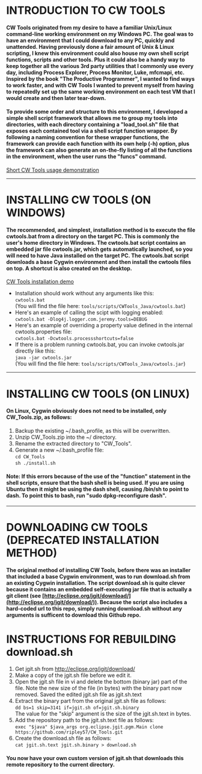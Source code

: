 # INTRODUCTION TO CW TOOLS

#### CW Tools originated from my desire to have a familiar Unix/Linux command-line working environment on my Windows PC. The goal was to have an environment that I could download to any PC, quickly and unattended. Having previously done a fair amount of Unix & Linux scripting, I knew this environment could also house my own shell script functions, scripts and other tools. Plus it could also be a handy way to keep together all the various 3rd party utilities that I commonly use every day, including Process Explorer, Process Monitor, Luke, mfcmapi, etc. Inspired by the book "The Productive Programmer", I wanted to find ways to work faster, and with CW Tools I wanted to prevent myself from having to repeatedly set up the same working environment on each test VM that I would create and then later tear-down.

#### To provide some order and structure to this environment, I developed a simple shell script framework that allows me to group my tools into directories, with each directory containing a "load_tool.sh" file that exposes each contained tool via a shell script function wrapper. By following a naming convention for these wrapper functions, the framework can provide each function with its own help (-h) option, plus the framework can also generate an  on-the-fly listing of all the functions in the environment, when the user runs the "funcs" command.

[Short CW Tools usage demonstration](https://bit.ly/2Kyz3PU)

*** 

# INSTALLING CW TOOLS (ON WINDOWS)
#### The recommended, and simplest, installation method is to execute the file cwtools.bat from a directory on the target PC. This is commonly the user's home directory in Windows. The cwtools.bat script contains an embedded jar file cwtools.jar, which gets automatically launched, so you will need to have Java installed on the target PC. The cwtools.bat script downloads a base Cygwin environment and then install the cwtools files on top. A shortcut is also created on the desktop. 

[CW Tools installation demo](https://bit.ly/2IBJd0B)

* Installation should work without any arguments like this:  
`cwtools.bat`  
(You will find the file here: `tools/scripts/CWTools_Java/cwtools.bat`)
* Here's an example of calling the scipt with logging enabled:  
``cwtools.bat -Dlog4j.logger.com.jeremy.tools=DEBUG``
* Here's an example of overriding a property value defined in the internal cwtools.properties file:  
``cwtools.bat -Dcwtools.processshortcuts=false``
* If there is a problem running cwtools.bat, you can invoke cwtools.jar directly like this:  
`java -jar cwtools.jar`  
(You will find the file here: `tools/scripts/CWTools_Java/cwtools.jar`)

***

# INSTALLING CW TOOLS (ON LINUX)
#### On Linux, Cygwin obviously does not need to be installed, only CW_Tools.zip, as follows:
1. Backup the existing ~/.bash_profile, as this will be overwritten.
2. Unzip CW_Tools.zip into the ~/ directory. 
3. Rename the extracted directory to "CW_Tools".
4. Generate a new ~/.bash_profile file:  
``cd CW_Tools``  
``sh ./install.sh``
#### **Note**: If this errors because of the use of the "function" statement in the shell scripts, ensure that the bash shell is being used. If you are using Ubuntu then it might be using the dash shell, causing /bin/sh to point to dash. To point this to bash, run "sudo dpkg-reconfigure dash".

***

# DOWNLOADING CW TOOLS (DEPRECATED INSTALLATION METHOD)
#### The original method of installing CW Tools, before there was an installer that included a base Cygwin environment, was to run download.sh from an existing Cygwin installation. The script download.sh is quite clever because it contains an embedded self-executing jar file that is actually a git client (see [http://eclipse.org/jgit/download/](http://eclipse.org/jgit/download/)). Because the script also includes a hard-coded url to this repo, simply running download.sh without any arguments is sufficent to download this Github repo.


# INSTRUCTIONS FOR REBUILDING download.sh
1. Get jgit.sh from http://eclipse.org/jgit/download/
2. Make a copy of the jgit.sh file before we edit it.
3. Open the jgit.sh file in vi and delete the bottom (binary jar) part of the file. 
   Note the new size of the file (in bytes) with the binary part now removed.
   Saved the edited jgit.sh file as jgit.sh.text  
4. Extract the binary part from the original jgit.sh file as follows:  
``dd bs=1 skip=3141 if=jgit.sh of=jgit.sh.binary``  
The value for the "skip" argument is the size of the jgit.sh.text in bytes.
5. Add the repository path to the jgit.sh.text file as follows:  
``exec "$java" $java_args org.eclipse.jgit.pgm.Main clone https://github.com/ripley57/CW_Tools.git``
6. Create the download.sh file as follows:  
``cat jgit.sh.text jgit.sh.binary > download.sh``
#### You now have your own custom version of jgit.sh that downloads this remote repository to the current directory.
